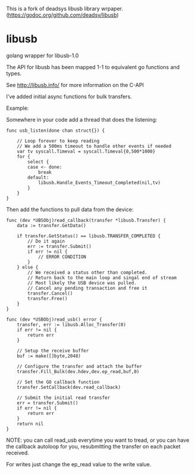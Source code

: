 This is a fork of deadsys libusb library wrpaper.(https://godoc.org/github.com/deadsy/libusb)

# libusb
golang wrapper for libusb-1.0

The API for libusb has been mapped 1-1 to equivalent go functions and types.

See http://libusb.info/ for more information on the C-API

I've added initial async functions for bulk transfers.

Example:

Somewhere in your code add a thread that does the listening:

```
func usb_listen(done chan struct{}) {

	// Loop forever to keep reading
	// We add a 500ms timeout to handle other events if needed
	var tv syscall.Timeval = syscall.Timeval{0,500*1000}
	for {
		select {
		case <- done:
			break
		default:
			libusb.Handle_Events_Timeout_Completed(nil,tv)
		}
	}
}
```

Then add the functions to pull data from the device:
```
func (dev *UBSObj)read_callback(transfer *libusb.Transfer) {
    data := transfer.GetData()

	if transfer.GetStatus() == libusb.TRANSFER_COMPLETED {
		// Do it again
		err := transfer.Submit()
		if err != nil {
			// ERROR CONDITION
		}
	} else {
		// We received a status other than completed.
		// Return back to the main loop and singal end of stream
		// Most likely the USB device was pulled.
		// Cancel any pending transaction and free it
		transfer.Cancel()
		transfer.Free()
	}
}

func (dev *USBObj)read_usb() error {
    transfer, err := libusb.Alloc_Transfer(0)
    if err != nil {
        return err
    }

    // Setup the receive buffer
    buf := make([]byte,2048)

    // Configure the transfer and attach the buffer
    transfer.Fill_Bulk(dev.hdev,dev.ep_read,buf,0)

    // Set the GO callback function
    transfer.SetCallback(dev.read_callback)

    // Submit the initial read transfer
    err = transfer.Submit()
    if err != nil {
        return err
    }
    return nil
}
```

NOTE: you can call read_usb everytime you want to tread, or you can have the
callback autoloop for you, resubmitting the transfer on each packet received.

For writes just change the ep_read value to the write value.

